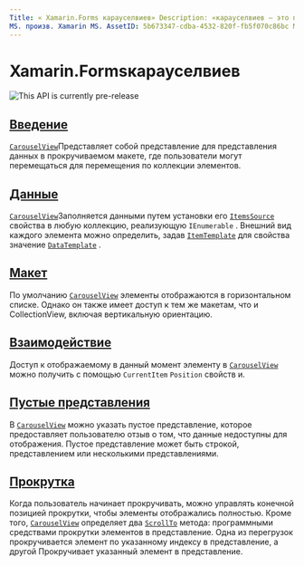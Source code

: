 ```yaml
---
Title: « Xamarin.Forms карауселвиев» Description: «карауселвиев — это представление для представления данных в прокручиваемом макете, где пользователи могут перемещаться по коллекции элементов.»
MS. произв. Xamarin MS. AssetID: 5b673347-cdba-4532-820f-fb5f070c86bc MS. Technology: Xamarin-Forms author: давидбритч MS. author: дабритч МС. Дата: 10/08/2019 No-Loc: [ Xamarin.Forms , Xamarin.Essentials ]
---
```


# <a name="xamarinforms-carouselview"></a>Xamarin.Formsкарауселвиев

![](~/media/shared/preview.png "This API is currently pre-release")

## <a name="introduction"></a>[Введение](introduction.md)

[`CarouselView`](xref:Xamarin.Forms.CarouselView)Представляет собой представление для представления данных в прокручиваемом макете, где пользователи могут перемещаться для перемещения по коллекции элементов.

## <a name="data"></a>[Данные](populate-data.md)

[`CarouselView`](xref:Xamarin.Forms.CarouselView)Заполняется данными путем установки его [`ItemsSource`](xref:Xamarin.Forms.ItemsView.ItemsSource) свойства в любую коллекцию, реализующую `IEnumerable` . Внешний вид каждого элемента можно определить, задав [`ItemTemplate`](xref:Xamarin.Forms.ItemsView.ItemTemplate) для свойства значение [`DataTemplate`](xref:Xamarin.Forms.DataTemplate) .

## <a name="layout"></a>[Макет](layout.md)

По умолчанию [`CarouselView`](xref:Xamarin.Forms.CarouselView) элементы отображаются в горизонтальном списке. Однако он также имеет доступ к тем же макетам, что и CollectionView, включая вертикальную ориентацию.

## <a name="interaction"></a>[Взаимодействие](interaction.md)

Доступ к отображаемому в данный момент элементу в [`CarouselView`](xref:Xamarin.Forms.CarouselView) можно получить с помощью `CurrentItem` `Position` свойств и.

## <a name="empty-views"></a>[Пустые представления](emptyview.md)

В [`CarouselView`](xref:Xamarin.Forms.CarouselView) можно указать пустое представление, которое предоставляет пользователю отзыв о том, что данные недоступны для отображения. Пустое представление может быть строкой, представлением или несколькими представлениями.

## <a name="scrolling"></a>[Прокрутка](scrolling.md)

Когда пользователь начинает прокручивать, можно управлять конечной позицией прокрутки, чтобы элементы отображались полностью. Кроме того, [`CarouselView`](xref:Xamarin.Forms.CarouselView) определяет два [`ScrollTo`](xref:Xamarin.Forms.ItemsView.ScrollTo*) метода: программными средствами прокрутки элементов в представление. Одна из перегрузок прокручивается элемент по указанному индексу в представление, а другой Прокручивает указанный элемент в представление.
